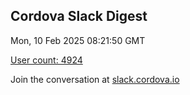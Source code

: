 ## Cordova Slack Digest
Mon, 10 Feb 2025 08:21:50 GMT

[User count: 4924](https://cordova.slack.com/)


Join the conversation at [slack.cordova.io](http://slack.cordova.io/)
